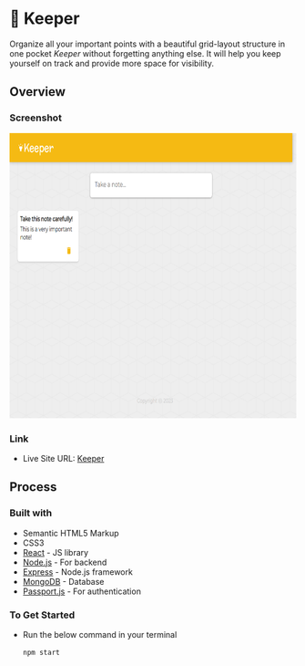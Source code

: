 # 📔 Keeper 

Organize all your important points with a beautiful grid-layout structure in one pocket *Keeper* without forgetting anything else.
It will help you keep yourself on track and provide more space for visibility.

## Overview

### Screenshot
<img src="/public/KeeperScreenshot.png" width=700 height=500/>

### Link
- Live Site URL: [Keeper](https://keeper-app7.netlify.app/)

## Process

### Built with
- Semantic HTML5 Markup
- CSS3
- [React](https://react.dev/) - JS library
- [Node.js](https://nodejs.org/en) - For backend
- [Express](https://expressjs.com/) - Node.js framework
- [MongoDB](https://mongodb.com/) - Database
- [Passport.js](https://www.passportjs.org/) - For authentication

### To Get Started

- Run the below command in your terminal

	```
  npm start
  ```

